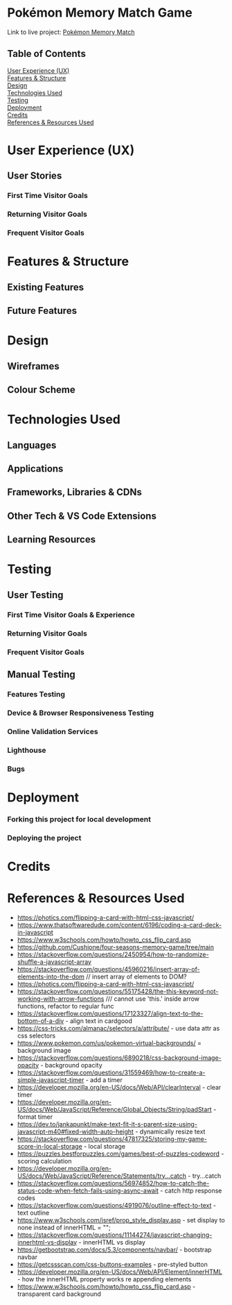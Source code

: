 # Pokémon Memory Match Game

Link to live project: [Pokémon Memory Match](https://bizboz1981.github.io/ms2_pokemon_memory_match/)

## Table of Contents

[User Experience (UX)](#user-experience-ux)  
[Features & Structure](#existing-features)  
[Design](#design)  
[Technologies Used](#technologies-used)  
[Testing](#testing)  
[Deployment](#deployment)  
[Credits](#credits)  
[References & Resources Used](#references--resources-used)

<!--------------------------------------------------------User Experience -->
# User Experience (UX)
## User Stories
### First Time Visitor Goals

### Returning Visitor Goals

### Frequent Visitor Goals

<!--------------------------------------------------------Features -->
# Features & Structure
## Existing Features

## Future Features

<!--------------------------------------------------------Design -->
# Design
## Wireframes

## Colour Scheme

<!--------------------------------------------------------Technologies -->
# Technologies Used
## Languages

## Applications

## Frameworks, Libraries & CDNs

## Other Tech & VS Code Extensions

## Learning Resources

<!--------------------------------------------------------Testing -->
# Testing
## User Testing
### First Time Visitor Goals & Experience

### Returning Visitor Goals

### Frequent Visitor Goals

## Manual Testing
### Features Testing

### Device & Browser Responsiveness Testing

### Online Validation Services

### Lighthouse

### Bugs

<!--------------------------------------------------------Testing -->
# Deployment
### Forking this project for local development

### Deploying the project

# Credits



# References & Resources Used

-   https://photics.com/flipping-a-card-with-html-css-javascript/
-   https://www.thatsoftwaredude.com/content/6196/coding-a-card-deck-in-javascript
-   https://www.w3schools.com/howto/howto_css_flip_card.asp
-   https://github.com/Cushione/four-seasons-memory-game/tree/main
-   https://stackoverflow.com/questions/2450954/how-to-randomize-shuffle-a-javascript-array
-   https://stackoverflow.com/questions/45960216/insert-array-of-elements-into-the-dom // insert array of elements to DOM?
-   https://photics.com/flipping-a-card-with-html-css-javascript/
-   https://stackoverflow.com/questions/55175428/the-this-keyword-not-working-with-arrow-functions /// cannot use 'this.' inside arrow functions, refactor to regular func
-   https://stackoverflow.com/questions/17123327/align-text-to-the-bottom-of-a-div - align text in cardgood
-   https://css-tricks.com/almanac/selectors/a/attribute/ - use data attr as css selectors
-   https://www.pokemon.com/us/pokemon-virtual-backgrounds/ = background image
-   https://stackoverflow.com/questions/6890218/css-background-image-opacity - background opacity
-   https://stackoverflow.com/questions/31559469/how-to-create-a-simple-javascript-timer - add a timer
-   https://developer.mozilla.org/en-US/docs/Web/API/clearInterval - clear timer
-   https://developer.mozilla.org/en-US/docs/Web/JavaScript/Reference/Global_Objects/String/padStart - format timer
-   https://dev.to/jankapunkt/make-text-fit-it-s-parent-size-using-javascript-m40#fixed-width-auto-height - dynamically resize text
-   https://stackoverflow.com/questions/47817325/storing-my-game-score-in-local-storage - local storage
-   https://puzzles.bestforpuzzles.com/games/best-of-puzzles-codeword - scoring calculation
-   https://developer.mozilla.org/en-US/docs/Web/JavaScript/Reference/Statements/try...catch - try...catch
-   https://stackoverflow.com/questions/56974852/how-to-catch-the-status-code-when-fetch-fails-using-async-await - catch http response codes
-   https://stackoverflow.com/questions/4919076/outline-effect-to-text - text outline
-   https://www.w3schools.com/jsref/prop_style_display.asp - set display to none instead of innerHTML = "";
-   https://stackoverflow.com/questions/11144274/javascript-changing-innerhtml-vs-display - innerHTML vs display
-   https://getbootstrap.com/docs/5.3/components/navbar/ - bootstrap navbar
-   https://getcssscan.com/css-buttons-examples - pre-styled button
-   https://developer.mozilla.org/en-US/docs/Web/API/Element/innerHTML - how the innerHTML property works re appending elements
-   https://www.w3schools.com/howto/howto_css_flip_card.asp - transparent card background
